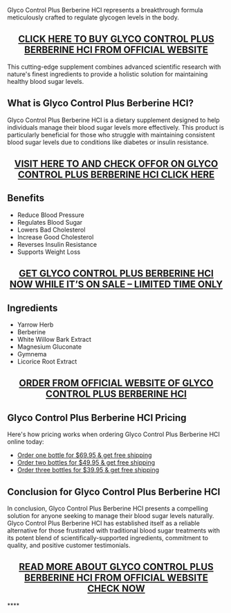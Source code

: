 <p>Glyco Control Plus Berberine HCI represents a breakthrough formula meticulously crafted to regulate glycogen levels in the body.</p>
<h2 style="text-align: center;"><a href="https://sale365day.com/get-glyco-control-berberine">CLICK HERE TO BUY GLYCO CONTROL PLUS BERBERINE HCI FROM OFFICIAL WEBSITE</a></h2>
<p>This cutting-edge supplement combines advanced scientific research with nature's finest ingredients to provide a holistic solution for maintaining healthy blood sugar levels.</p>
<h2 style="text-align: left;">What is Glyco Control Plus Berberine HCI?</h2>
<p style="text-align: left;">Glyco Control Plus Berberine HCI is a dietary supplement designed to help individuals manage their blood sugar levels more effectively. This product is particularly beneficial for those who struggle with maintaining consistent blood sugar levels due to conditions like diabetes or insulin resistance.</p>
<h2 style="text-align: center;"><a href="https://sale365day.com/get-glyco-control-berberine">VISIT HERE TO AND CHECK OFFOR ON GLYCO CONTROL PLUS BERBERINE HCI CLICK HERE</a></h2>
<h2 style="text-align: left;">Benefits</h2>
<ul style="text-align: left;">
<li>Reduce Blood Pressure</li>
<li>Regulates Blood Sugar</li>
<li>Lowers Bad Cholesterol</li>
<li>Increase Good Cholesterol</li>
<li>Reverses Insulin Resistance</li>
<li>Supports Weight Loss</li>
</ul>
<h2 style="text-align: center;"><a href="https://sale365day.com/get-glyco-control-berberine">GET GLYCO CONTROL PLUS BERBERINE HCI NOW WHILE IT&rsquo;S ON SALE &ndash; LIMITED TIME ONLY</a></h2>
<h2 style="text-align: left;">Ingredients</h2>
<ul style="text-align: left;">
<li>Yarrow Herb</li>
<li>Berberine</li>
<li>White Willow Bark Extract</li>
<li>Magnesium Gluconate</li>
<li>Gymnema</li>
<li>Licorice Root Extract</li>
</ul>
<h2 style="text-align: center;"><a href="https://sale365day.com/get-glyco-control-berberine">ORDER FROM OFFICIAL WEBSITE OF GLYCO CONTROL PLUS BERBERINE HCI</a></h2>
<h2 style="text-align: left;">Glyco Control Plus Berberine HCI Pricing</h2>
<p style="text-align: left;">Here's how pricing works when ordering Glyco Control Plus Berberine HCI online today:</p>
<ul style="text-align: left;">
<li><a href="https://sale365day.com/get-glyco-control-berberine">Order one bottle for $69.95 &amp; get free shipping</a></li>
<li><a href="https://sale365day.com/get-glyco-control-berberine">Order two bottles for $49.95 &amp; get free shipping</a></li>
<li><a href="https://sale365day.com/get-glyco-control-berberine">Order three bottles for $39.95 &amp; get free shipping</a></li>
</ul>
<h2 style="text-align: left;">Conclusion for Glyco Control Plus Berberine HCI</h2>
<p style="text-align: left;">In conclusion, Glyco Control Plus Berberine HCI presents a compelling solution for anyone seeking to manage their blood sugar levels naturally. Glyco Control Plus Berberine HCI has established itself as a reliable alternative for those frustrated with traditional blood sugar treatments with its potent blend of scientifically-supported ingredients, commitment to quality, and positive customer testimonials.</p>
<h2 style="text-align: center;"><a href="https://sale365day.com/get-glyco-control-berberine">READ MORE ABOUT GLYCO CONTROL PLUS BERBERINE HCI FROM OFFICIAL WEBSITE CHECK NOW</a></h2>****
